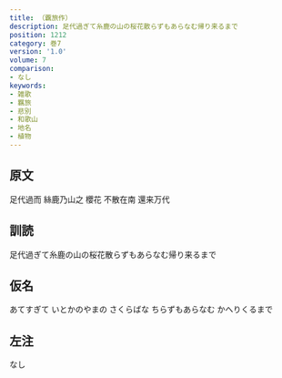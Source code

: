 ```yaml
---
title: （覊旅作）
description: 足代過ぎて糸鹿の山の桜花散らずもあらなむ帰り来るまで
position: 1212
category: 巻7
version: '1.0'
volume: 7
comparison:
- なし
keywords:
- 雑歌
- 羈旅
- 悲別
- 和歌山
- 地名
- 植物
---
```


## 原文

足代過而 絲鹿乃山之 櫻花 不散在南 還来万代

## 訓読

足代過ぎて糸鹿の山の桜花散らずもあらなむ帰り来るまで

## 仮名

あてすぎて いとかのやまの さくらばな ちらずもあらなむ かへりくるまで

## 左注

なし
